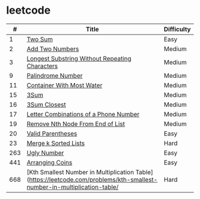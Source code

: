 # leetcode


| # | Title | Difficulty |
|---|-------|------------|
| 1 | [Two Sum](https://leetcode.com/problems/two-sum/) | Easy |
| 2 | [Add Two Numbers](https://leetcode.com/problems/add-two-numbers/) | Medium |
| 3 | [Longest Substring Without Repeating Characters](https://leetcode.com/problems/longest-substring-without-repeating-characters/) | Medium |
| 9 | [Palindrome Number](https://leetcode.com/problems/palindrome-number/) | Medium |
| 11 | [Container With Most Water](https://leetcode.com/problems/container-with-most-water/) | Medium |
| 15 | [3Sum](https://leetcode.com/problems/3sum/) | Medium |
| 16 | [3Sum Closest](https://leetcode.com/problems/3sum-closest/) | Medium |
| 17 | [Letter Combinations of a Phone Number](https://leetcode.com/problems/letter-combinations-of-a-phone-number/) | Medium |
| 19 | [Remove Nth Node From End of List](https://leetcode.com/problems/remove-nth-node-from-end-of-list/) | Medium |
| 20 | [Valid Parentheses](https://leetcode.com/problems/valid-parentheses/) | Easy |
| 23 | [Merge k Sorted Lists](https://leetcode.com/problems/merge-k-sorted-lists/) | Hard |
| 263 | [Ugly Number](https://leetcode.com/problems/ugly-number/) | Easy |
| 441 | [Arranging Coins](https://leetcode.com/problems/arranging-coins/) | Easy |
| 668 | [Kth Smallest Number in Multiplication Table](https://leetcode.com/problems/kth-smallest-number-in-multiplication-table/ | Hard |
